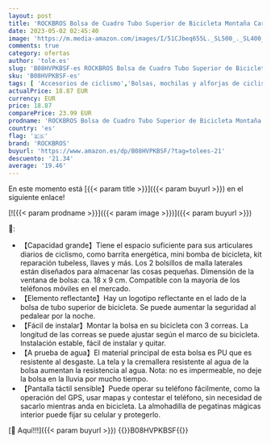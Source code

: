 ```yaml
---
layout: post
title: 'ROCKBROS Bolsa de Cuadro Tubo Superior de Bicicleta Montaña Carretera MTB con Pantalla Táctil para Móvil iPhone 11 XS MAX XR 8 7 Plus'
date: 2023-05-02 02:45:40
image: 'https://m.media-amazon.com/images/I/51CJbeq655L._SL500_._SL400_.jpg'
comments: true
category: ofertas
author: 'tole.es'
slug: 'B08HVPKBSF-es ROCKBROS Bolsa de Cuadro Tubo Superior de Bicicleta...'
sku: 'B08HVPKBSF-es'
tags: [ 'Accesorios de ciclismo','Bolsas, mochilas y alforjas de ciclismo','Ciclismo','Deportes y aire libre','Portabicicletas','Ropa y equipo para deportes','iphone','rockbros','🇪🇸', ]
actualPrice: 18.87 EUR
currency: EUR
price: 18.87
comparePrice: 23.99 EUR
prodname: 'ROCKBROS Bolsa de Cuadro Tubo Superior de Bicicleta Montaña Carretera MTB con Pantalla Táctil para Móvil iPhone 11 XS MAX XR 8 7 Plus'
country: 'es'
flag: '🇪🇸'
brand: 'ROCKBROS'
buyurl: 'https://www.amazon.es/dp/B08HVPKBSF/?tag=tolees-21'
descuento: '21.34'
average: '19.46'
---
```


En este momento está [{{< param title >}}]({{< param buyurl >}}) en el siguiente enlace!

[![{{< param prodname >}}]({{< param image >}})]({{< param buyurl >}})

🔎:

- 【Capacidad grande】Tiene el espacio suficiente para sus articulares diarios de ciclismo, como barrita energética, mini bomba de bicicleta, kit reparación tubeless, llaves y más. Los 2 bolsillos de malla laterales están diseñados para almacenar las cosas pequeñas. Dimensión de la ventana de bolsa: ca. 18 x 9 cm. Compatible con la mayoría de los teléfonos móviles en el mercado.
- 【Elemento reflectante】Hay un logotipo reflectante en el lado de la bolsa de tubo superior de bicicleta. Se puede aumentar la seguridad al pedalear por la noche.
- 【Fácil de instalar】Montar la bolsa en su bicicleta con 3 correas. La longitud de las correas se puede ajustar según el marco de su bicicleta. Instalación estable, fácil de instalar y quitar.
- 【A prueba de agua】El material principal de esta bolsa es PU que es resistente al desgaste. La tela y la cremallera resistente al agua de la bolsa aumentan la resistencia al agua. Nota: no es impermeable, no deje la bolsa en la lluvia por mucho tiempo.
- 【Pantalla táctil sensible】Puede operar su teléfono fácilmente, como la operación del GPS, usar mapas y contestar el teléfono, sin necesidad de sacarlo mientras anda en bicicleta. La almohadilla de pegatinas mágicas interior puede fijar su celular y protegerlo.

[🛒 Aquí!!!]({{< param buyurl >}})
{{<world>}}B08HVPKBSF{{</world>}}
